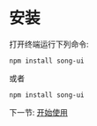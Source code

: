 
# 安装
打开终端运行下列命令:  
 
`npm install song-ui`
   
或者
   
`npm install song-ui`
   

下一节: [开始使用](#/doc/get-started)
